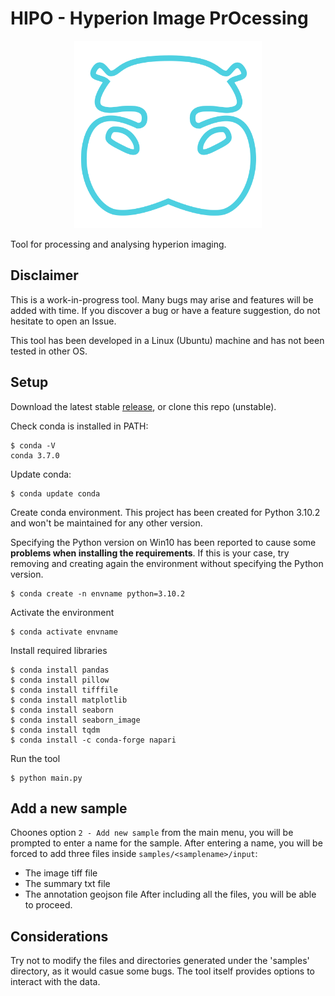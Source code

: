 # HIPO - Hyperion Image PrOcessing

<p align="center">
  <img height="300" src="https://github.com/Jose-Verdu-Diaz/hipo/blob/main/lib/img/HIPO2.svg">
</p>

Tool for processing and analysing hyperion imaging.

## Disclaimer

This is a work-in-progress tool. Many bugs may arise and features will be added with time.
If you discover a bug or have a feature suggestion, do not hesitate to open an Issue.

This tool has been developed in a Linux (Ubuntu) machine and has not been tested in other OS.

## Setup

Download the latest stable [release](https://github.com/Jose-Verdu-Diaz/hyperion_jvd/releases), or clone this repo (unstable).

Check conda is installed in PATH:
```console
$ conda -V
conda 3.7.0
```
Update conda:
```console
$ conda update conda
```

Create conda environment. This project has been created for Python 3.10.2 and won't be 
maintained for any other version.

Specifying the Python version on Win10 has been reported to cause some **problems when installing the requirements**. If this
is your case, try removing and creating again the environment without specifying the Python version.

```console
$ conda create -n envname python=3.10.2
```

Activate the environment
```console
$ conda activate envname
```

Install required libraries
```console
$ conda install pandas
$ conda install pillow
$ conda install tifffile
$ conda install matplotlib
$ conda install seaborn
$ conda install seaborn_image
$ conda install tqdm
$ conda install -c conda-forge napari
```

Run the tool
```console
$ python main.py
```

## Add a new sample

Choones option `2 - Add new sample` from the main menu, you will be prompted to enter 
a name for the sample. After entering a name, you will be forced to add three files
inside `samples/<samplename>/input`:
 - The image tiff file
 - The summary txt file
 - The annotation geojson file
After including all the files, you will be able to proceed.

## Considerations

Try not to modify the files and directories generated under the 'samples' directory, as it
would casue some bugs. The tool itself provides options to interact with the data.

